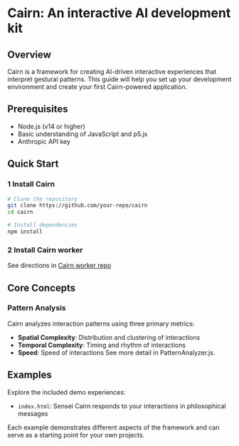 # Cairn: An interactive AI development kit

## Overview
Cairn is a framework for creating AI-driven interactive experiences that interpret gestural patterns. This guide will help you set up your development environment and create your first Cairn-powered application.

## Prerequisites
- Node.js (v14 or higher)
- Basic understanding of JavaScript and p5.js
- Anthropic API key

## Quick Start

### 1 Install Cairn
```bash
# Clone the repository
git clone https://github.com/your-repo/cairn
cd cairn

# Install dependencies
npm install
```

### 2 Install Cairn worker
See directions in [Cairn worker repo](https://github.com/urverkmi/cairn-worker)


## Core Concepts

### Pattern Analysis
Cairn analyzes interaction patterns using three primary metrics:
- **Spatial Complexity**: Distribution and clustering of interactions
- **Temporal Complexity**: Timing and rhythm of interactions
- **Speed**: Speed of interactions
See more detail in PatternAnalyzer.js.


## Examples

Explore the included demo experiences:
- `index.html`: Sensei Cairn responds to your interactions in philosophical messages

Each example demonstrates different aspects of the framework and can serve as a starting point for your own projects.

